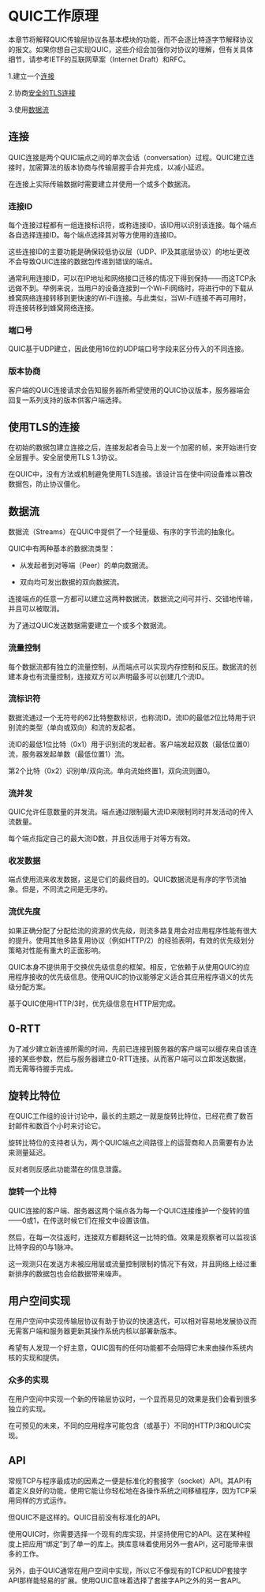 # QUIC工作原理

本章节将解释QUIC传输层协议各基本模块的功能，而不会逐比特逐字节解释协议的报文。如果你想自己实现QUIC，这些介绍会加强你对协议的理解，但有关具体细节，请参考IETF的互联网草案（Internet Draft）和RFC。

1.建立一个[连接]()

2.协商[安全的TLS连接]()

3.使用[数据流]()

## 连接

QUIC连接是两个QUIC端点之间的单次会话（conversation）过程。QUIC建立连接时，加密算法的版本协商与传输层握手合并完成，以减小延迟。

在连接上实际传输数据时需要建立并使用一个或多个数据流。

### 连接ID

每个连接过程都有一组连接标识符，或称连接ID，该ID用以识别该连接。每个端点各自选择连接ID。每个端点选择其对等方使用的连接ID。

这些连接ID的主要功能是确保较低协议层（UDP、IP及其底层协议）的地址更改不会导致QUIC连接的数据包传递到错误的端点。

通常利用连接ID，可以在IP地址和网络接口迁移的情况下得到保持——而这TCP永远做不到。举例来说，当用户的设备连接到一个Wi-Fi网络时，将进行中的下载从蜂窝网络连接转移到更快速的Wi-Fi连接。与此类似，当Wi-Fi连接不再可用时，将连接转移到蜂窝网络连接。

### 端口号

QUIC基于UDP建立，因此使用16位的UDP端口号字段来区分传入的不同连接。


### 版本协商

客户端的QUIC连接请求会告知服务器所希望使用的QUIC协议版本，服务器端会回复一系列支持的版本供客户端选择。

## 使用TLS的连接

在初始的数据包建立连接之后，连接发起者会马上发一个加密的帧，来开始进行安全层握手。安全层使用TLS 1.3协议。

在QUIC中，没有方法或机制避免使用TLS连接。该设计旨在使中间设备难以篡改数据包，防止协议僵化。

## 数据流

数据流（Streams）在QUIC中提供了一个轻量级、有序的字节流的抽象化。

QUIC中有两种基本的数据流类型：

- 从发起者到对等端（Peer）的单向数据流。

- 双向均可发出数据的双向数据流。

连接端点的任意一方都可以建立这两种数据流，数据流之间可并行、交错地传输，并且可以被取消。

为了通过QUIC发送数据需要建立一个或多个数据流。

### 流量控制

每个数据流都有独立的流量控制，从而端点可以实现内存控制和反压。数据流的创建本身也有流量控制，连接双方可以声明最多可以创建几个流ID。

### 流标识符

数据流通过一个无符号的62比特整数标识，也称流ID。流ID的最低2位比特用于识别流的类型（单向或双向）和流的发起者。

流ID的最低1位比特（0x1）用于识别流的发起者。客户端发起双数（最低位置0）流，服务器发起单数（最低位置1）流。

第2个比特（0x2）识别单/双向流。单向流始终置1，双向流则置0。


### 流并发

QUIC允许任意数量的并发流。端点通过限制最大流ID来限制同时并发活动的传入流数量。

每个端点指定自己的最大流ID数，并且仅适用于对等方有效。


### 收发数据

端点使用流来收发数据，这是它们的最终目的。QUIC数据流是有序的字节流抽象。但是，不同流之间是无序的。

### 流优先度

如果正确分配了分配给流的资源的优先级，则流多路复用会对应用程序性能有很大的提升。使用其他多路复用协议（例如HTTP/2）的经验表明，有效的优先级划分策略对性能有重大的正面影响。

QUIC本身不提供用于交换优先级信息的框架。相反，它依赖于从使用QUIC的应用程序接收的优先级信息。使用QUIC的协议能够定义适合其应用程序语义的优先级分配方案。

基于QUIC使用HTTP/3时，优先级信息在HTTP层完成。


## 0-RTT

为了减少建立新连接所需的时间，先前已连接到服务器的客户端可以缓存来自该连接的某些参数，然后与服务器建立0-RTT连接。从而客户端可以立即发送数据，而无需等待握手完成。

## 旋转比特位

在QUIC工作组的设计讨论中，最长的主题之一就是旋转比特位，已经花费了数百封邮件和数百个小时来讨论它。

旋转比特位的支持者认为，两个QUIC端点之间路径上的运营商和人员需要有办法来测量延迟。

反对者则反感此功能潜在的信息泄露。

### 旋转一个比特

QUIC连接的客户端、服务器这两个端点各为每一个QUIC连接维护一个旋转的值——0或1，在传送时候它们在报文中设置该值。

然后，在每一次往返时，连接双方都翻转这一比特的值。效果是观察者可以监视该比特字段的0与1脉冲。

这一观测只在发送方未被应用层或流量控制限制的情况下有效，并且网络上经过重新排序的数据包也会给数据带来噪声。


## 用户空间实现

在用户空间中实现传输层协议有助于协议的快速迭代，可以相对容易地发展协议而无需客户端和服务器更新其操作系统内核以部署新版本。

希望有人发现一个好主意，QUIC固有的任何功能都不会阻碍它未来由操作系统内核的实现和提供。

### 众多的实现

在用户空间中实现一个新的传输层协议时，一个显而易见的效果是我们会看到很多独立的实现。

在可预见的未来，不同的应用程序可能包含（或基于）不同的HTTP/3和QUIC实现。

## API

常规TCP与程序最成功的因素之一便是标准化的套接字（socket）API。其API有着定义良好的功能，使用它能让你轻松地在各操作系统之间移植程序，因为TCP采用同样的方式运作。

但QUIC不是这样的。QUIC目前没有标准化的API。

使用QUIC时，你需要选择一个现有的库实现，并坚持使用它的API。这在某种程度上把应用“绑定”到了单一的库上。换库意味着使用另外一套API，这可能带来很多的工作。

另外，由于QUIC通常在用户空间中实现，所以它不像现有的TCP和UDP套接字API那样能轻易的扩展。使用QUIC意味着选择了套接字API之外的另一套API。

